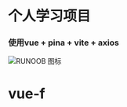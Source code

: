 # 个人学习项目
### 使用vue + pina + vite + axios


![RUNOOB 图标](https://github.com/wangliyao/picyrl/blob/main/Untitled%20%E2%80%91%20Made%20with%20FlexClip%20(1).gif)
# vue-f
